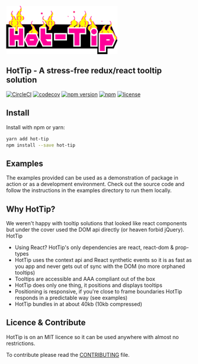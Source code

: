 [![HotTip](https://github.com/adamdharrington/hot-tip/raw/v2-rc/examples/src/images/hot-tip-sm.png?raw=true)](https://github.com/adamdharrington/hot-tip)

## HotTip - A stress-free redux/react tooltip solution

[![CircleCI](https://circleci.com/gh/adamdharrington/hot-tip.svg?style=shield)](https://circleci.com/gh/adamdharrington/hot-tip)
[![codecov](https://codecov.io/gh/adamdharrington/hot-tip/branch/v2-rc/graph/badge.svg)](https://codecov.io/gh/adamdharrington/hot-tip)
[![npm version](https://badge.fury.io/js/hot-tip.svg)](https://npmjs.com/package/hot-tip)
[![npm](https://img.shields.io/npm/dm/hot-tip.svg)](https://npmjs.com/package/hot-tip)
[![license](https://img.shields.io/github/license/adamdharrington/hot-tip.svg)](https://github.com/adamdharrington/hot-tip/blob/master/LICENCE)

## Install

Install with npm or yarn:

```bash
yarn add hot-tip
npm install --save hot-tip
```

## Examples

The examples provided can be used as a demonstration of package in action or as
a development environment. Check out the source code and follow the instructions
in the examples directory to run them locally.

## Why HotTip?

We weren't happy with tooltip solutions that looked like react components but under the cover used the DOM api directly (or heaven forbid jQuery). HotTip

- Using React? HotTip's only dependencies are react, react-dom & prop-types
- HotTip uses the context api and React synthetic events so it is as fast as you app and never gets out of sync with the DOM (no more orphaned tooltips)
- Tooltips are accessible and AAA compliant out of the box
- HotTip does only one thing, it positions and displays tooltips
- Positioning is responsive, if you're close to frame boundaries HotTip responds in a predictable way (see examples)
- HotTip bundles in at about 40kb (10kb compressed)

## Licence & Contribute

HotTip is on an MIT licence so it can be used anywhere with almost no restrictions.

To contribute please read the [CONTRIBUTING](CONTRIBUTING.md) file.

